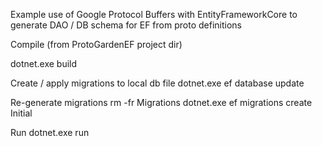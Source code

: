 Example use of Google Protocol Buffers with EntityFrameworkCore to generate DAO / DB schema for EF from proto definitions

Compile (from ProtoGardenEF project dir)

  dotnet.exe build

Create / apply migrations to local db file
  dotnet.exe ef database update

Re-generate migrations
  rm -fr Migrations
  dotnet.exe ef migrations create Initial

Run
  dotnet.exe run

